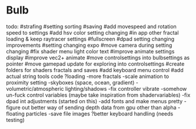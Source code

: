 # Bulb

todo:
#strafing
#setting sorting
#saving
#add movespeed and rotation speed to settings
#add hsv color setting changing
#in app other fractal loading & keep raytracer settings
#fullscreen
#dpad setting changing improvements
#setting changing expo
#move camera during setting changing
#fix shader menu light color text
#improve animate settings display
#improve vec2+ animate 
#move controlsettings into bulbsettings as pointer
#move gamepad update for exploring into controlsettings
#create folders for shaders fractals and saves
#add keyboard menu control
#add actual string tools code
?loading
-more fractals
-scale animation to proximity setting
-skyboxes (space, ocean, gradient)
-volumetric/atmospheric lighting/shadows 
-fix controller vibrate
-somehow un-fuck control variables (maybe take inspiration from shadervariables)
-fix dpad int adjustments (started on this)
-add fonts and make menus pretty
-figure out better way of sending depth data from gpu other than alpha
-floating particles
-save file images
?better keyboard handling (needs testing)
